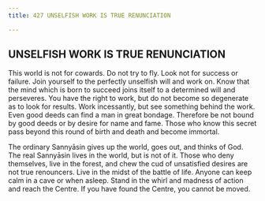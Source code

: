 ```yaml
---
title: 427 UNSELFISH WORK IS TRUE RENUNCIATION

---
```

  

## UNSELFISH WORK IS TRUE RENUNCIATION

This world is not for cowards. Do not try to fly. Look not for success
or failure. Join yourself to the perfectly unselfish will and work on.
Know that the mind which is born to succeed joins itself to a determined
will and perseveres. You have the right to work, but do not become so
degenerate as to look for results. Work incessantly, but see something
behind the work. Even good deeds can find a man in great bondage.
Therefore be not bound by good deeds or by desire for name and fame.
Those who know this secret pass beyond this round of birth and death and
become immortal.

The ordinary Sannyāsin gives up the world, goes out, and thinks of God.
The real Sannyāsin lives in the world, but is not of it. Those who deny
themselves, live in the forest, and chew the cud of unsatisfied desires
are not true renouncers. Live in the midst of the battle of life. Anyone
can keep calm in a cave or when asleep. Stand in the whirl and madness
of action and reach the Centre. If you have found the Centre, you cannot
be moved.